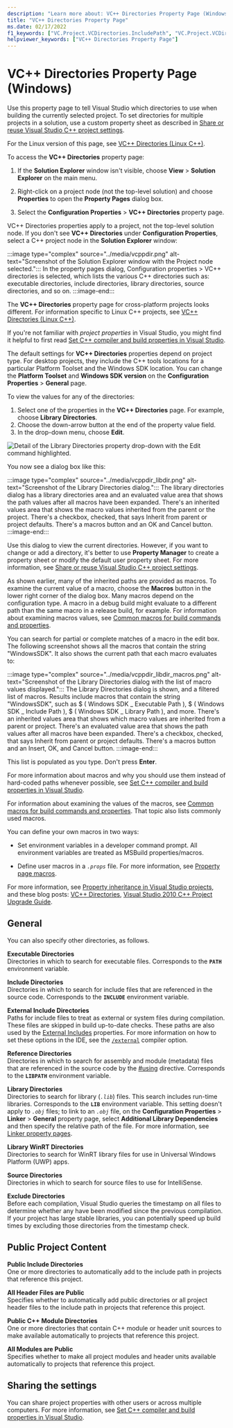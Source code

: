```yaml
---
description: "Learn more about: VC++ Directories Property Page (Windows)"
title: "VC++ Directories Property Page"
ms.date: 02/17/2022
f1_keywords: ["VC.Project.VCDirectories.IncludePath", "VC.Project.VCDirectories.ReferencePath", "VC.Project.VCDirectories.SourcePath", "VC.Project.VCDirectories.LibraryWPath", "VC.Project.VCDirectories.ExecutablePath", "VC.Project.VCDirectories.LibraryPath", "VS.ToolsOptionsPages.Projects.VCDirectories", "VC.Project.VCDirectories.ExcludePath", "VC.Project.VCDirectories.ExternalIncludePath", "VC.Project.VCConfiguration.PublicIncludeDirectories", "VC.Project.VCConfiguration.AllProjectIncludesArePublic", "VC.Project.VCConfiguration.PublicModuleDirectories", "VC.Project.VCConfiguration.AllProjectBMIsArePublic"]
helpviewer_keywords: ["VC++ Directories Property Page"]
---
```

# VC++ Directories Property Page (Windows)

Use this property page to tell Visual Studio which directories to use when building the currently selected project. To set directories for multiple projects in a solution, use a custom property sheet as described in [Share or reuse Visual Studio C++ project settings](../create-reusable-property-configurations.md).

For the Linux version of this page, see [VC++ Directories (Linux C++)](../../linux/prop-pages/directories-linux.md).

To access the **VC++ Directories** property page:

1. If the **Solution Explorer** window isn't visible, choose **View** > **Solution Explorer** on the main menu.

1. Right-click on a project node (not the top-level solution) and choose **Properties** to open the **Property Pages** dialog box.

1. Select the **Configuration Properties** > **VC++ Directories** property page.

VC++ Directories properties apply to a project, not the top-level solution node. If you don't see **VC++ Directories** under **Configuration Properties**, select a C++ project node in the **Solution Explorer** window:

:::image type="complex" source="../media/vcppdir.png" alt-text="Screenshot of the Solution Explorer window with the Project node selected.":::
In the property pages dialog, Configuration properties > VC++ directories is selected, which lists the various C++ directories such as: executable directories, include directories, library directories, source directories, and so on.
:::image-end:::

The **VC++ Directories** property page for cross-platform projects looks different. For information specific to Linux C++ projects, see [VC++ Directories (Linux C++)](../../linux/prop-pages/directories-linux.md).

If you're not familiar with *project properties* in Visual Studio, you might find it helpful to first read [Set C++ compiler and build properties in Visual Studio](../working-with-project-properties.md).

The default settings for **VC++ Directories** properties depend on project type. For desktop projects, they include the C++ tools locations for a particular Platform Toolset and the Windows SDK location. You can change the **Platform Toolset** and **Windows SDK version** on the **Configuration Properties** > **General** page.

To view the values for any of the directories:

1. Select one of the properties in the **VC++ Directories** page. For example, choose **Library Directories**.
1. Choose the down-arrow button at the end of the property value field.
1. In the drop-down menu, choose **Edit**.

![Detail of the Library Directories property drop-down with the Edit command highlighted.](../media/vcppdir_libdir_edit.png "Dialog to edit library paths")

You now see a dialog box like this:

:::image type="complex" source="../media/vcppdir_libdir.png" alt-text="Screenshot of the Library Directories dialog.":::
The library directories dialog has a library directories area and an evaluated value area that shows the path values after all macros have been expanded. There's an inherited values area that shows the macro values inherited from the parent or the project. There's a checkbox, checked, that says Inherit from parent or project defaults. There's a macros button and an OK and Cancel button.
:::image-end:::

Use this dialog to view the current directories. However, if you want to change or add a directory, it's better to use **Property Manager** to create a property sheet or modify the default user property sheet. For more information, see [Share or reuse Visual Studio C++ project settings](../create-reusable-property-configurations.md).

As shown earlier, many of the inherited paths are provided as macros. To examine the current value of a macro, choose the **Macros** button in the lower right corner of the dialog box. Many macros depend on the configuration type. A macro in a debug build might evaluate to a different path than the same macro in a release build, for example. For information about examining macros values, see [Common macros for build commands and properties](common-macros-for-build-commands-and-properties.md).

You can search for partial or complete matches of a macro in the edit box. The following screenshot shows all the macros that contain the string "WindowsSDK". It also shows the current path that each macro evaluates to:

:::image type="complex" source="../media/vcppdir_libdir_macros.png" alt-text="Screenshot of the Library Directories dialog with the list of macro values displayed.":::
The Library Directories dialog is shown, and a filtered list of macros. Results include macros that contain the string "WindowsSDK", such as $ ( Windows SDK _ Executable Path ), $ ( Windows SDK _ Include Path ), $ ( Windows SDK _ Library Path ), and more. There's an inherited values area that shows which macro values are inherited from a parent or project. There's an evaluated value area that shows the path values after all macros have been expanded. There's a checkbox, checked, that says Inherit from parent or project defaults. There's a macros button and an Insert, OK, and Cancel button.
:::image-end:::

This list is populated as you type. Don't press **Enter**.

For more information about macros and why you should use them instead of hard-coded paths whenever possible, see [Set C++ compiler and build properties in Visual Studio](../working-with-project-properties.md).

For information about examining the values of the macros, see [Common macros for build commands and properties](common-macros-for-build-commands-and-properties.md). That topic also lists commonly used macros.

You can define your own macros in two ways:

- Set environment variables in a developer command prompt. All environment variables are treated as MSBuild properties/macros.

- Define user macros in a *`.props`* file. For more information, see [Property page macros](../working-with-project-properties.md).

For more information, see [Property inheritance in Visual Studio projects](../project-property-inheritance.md), and these blog posts: [VC++ Directories](/archive/blogs/vsproject/vc-directories), [Visual Studio 2010 C++ Project Upgrade Guide](https://devblogs.microsoft.com/cppblog/visual-studio-2010-c-project-upgrade-guide/).

## General

You can also specify other directories, as follows.

**Executable Directories**\
Directories in which to search for executable files. Corresponds to the **`PATH`** environment variable.

**Include Directories**\
Directories in which to search for include files that are referenced in the source code. Corresponds to the **`INCLUDE`** environment variable.

**External Include Directories**\
Paths for include files to treat as external or system files during compilation. These files are skipped in build up-to-date checks. These paths are also used by the [External Includes](c-cpp-prop-page.md#external-includes) properties. For more information on how to set these options in the IDE, see the [`/external`](../../build/reference/external-external-headers-diagnostics.md) compiler option.

**Reference Directories**\
Directories in which to search for assembly and module (metadata) files that are referenced in the source code by the [#using](../../preprocessor/hash-using-directive-cpp.md) directive. Corresponds to the **`LIBPATH`** environment variable.

**Library Directories**\
Directories to search for library (*`.lib`*) files. This search includes run-time libraries. Corresponds to the **`LIB`** environment variable. This setting doesn't apply to *`.obj`* files; to link to an *`.obj`* file, on the  **Configuration Properties** > **Linker** > **General** property page, select **Additional Library Dependencies** and then specify the relative path of the file. For more information, see [Linker property pages](linker-property-pages.md).

**Library WinRT Directories**\
Directories to search for WinRT library files for use in Universal Windows Platform (UWP) apps.

**Source Directories**\
Directories in which to search for source files to use for IntelliSense.

**Exclude Directories**\
Before each compilation, Visual Studio queries the timestamp on all files to determine whether any have been modified since the previous compilation. If your project has large stable libraries, you can potentially speed up build times by excluding those directories from the timestamp check.

## Public Project Content

**Public Include Directories**\
One or more directories to automatically add to the include path in projects that reference this project.

**All Header Files are Public**\
Specifies whether to automatically add public directories or all project header files to the include path in projects that reference this project.

**Public C++ Module Directories**\
One or more directories that contain C++ module or header unit sources to make available automatically to projects that reference this project.

**All Modules are Public**\
Specifies whether to make all project modules and header units available automatically to projects that reference this project.

## Sharing the settings

You can share project properties with other users or across multiple computers. For more information, see [Set C++ compiler and build properties in Visual Studio](../working-with-project-properties.md).
